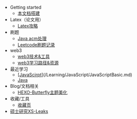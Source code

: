 - Getting started
  - [本文档搭建](README.md)
- Latex（论文用）
  - [Latex攻略](master/LatexUse.md)
- 刷题
  - [Java acm处理](Learning/刷题/java刷题acm模式.md)
  - [Leetcode刷题记录](Learning/刷题/Leetcode_Record.md)
- web3
  - [web3技术&工具](web3/web3工具&技术.md)
  - [web3学习路径&资源](web3/web3学习路径.md)
- 最近学习
  - [[JavaScirpt](/Learning/JavaScript/reademe.md)](/Learning/JavaScript/JavaScriptBasic.md)
  - [Java](/Learning/Java/readme.md)
- Blog/文档相关
  - [HEXO-Butterfly主题美化](Blog/BLOG美化日记.md)
- 收藏/工具
  - [收藏页](Tools/_sidebar.md)
- [硕士研究XS-Leaks]()
